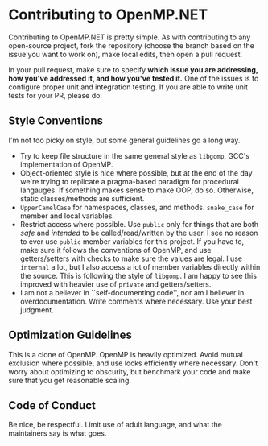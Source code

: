 # Contributing to OpenMP.NET

Contributing to OpenMP.NET is pretty simple.
As with contributing to any open-source project,
fork the repository (choose the branch based on the issue you want to work on),
make local edits, then open a pull request.

In your pull request, make sure to specify **which issue you are addressing, how you've addressed it, and how you've tested it.**
One of the issues is to configure proper unit and integration testing. If you are able to write unit tests for your PR, please do.

## Style Conventions

I'm not too picky on style, but some general guidelines go a long way.

* Try to keep file structure in the same general style as `libgomp`, GCC's implementation of OpenMP.
* Object-oriented style is nice where possible, but at the end of the day we're trying to replicate a pragma-based paradigm for procedural langauges.
If something makes sense to make OOP, do so. Otherwise, static classes/methods are sufficient.
* `UpperCamelCase` for namespaces, classes, and methods. `snake_case` for member and local variables.
* Restrict access where possible. Use `public` only for things that are both *safe* and *intended* to be called/read/written by the user.
I see no reason to ever use `public` member variables for this project.
If you have to, make sure it follows the conventions of OpenMP, and use getters/setters with checks to make sure the values are legal.
I use `internal` a lot, but I also access a lot of member variables directly within the source. This is following the style of `libgomp`.
I am happy to see this improved with heavier use of `private` and getters/setters.
* I am not a believer in ``self-documenting code'', nor am I believer in overdocumentation. Write comments where necessary. Use your best judgment.

## Optimization Guidelines

This is a clone of OpenMP. OpenMP is heavily optimized. Avoid mutual exclusion where possible, and use locks efficiently where necessary.
Don't worry about optimizing to obscurity, but benchmark your code and make sure that you get reasonable scaling.

## Code of Conduct

Be nice, be respectful. Limit use of adult language, and what the maintainers say is what goes.
